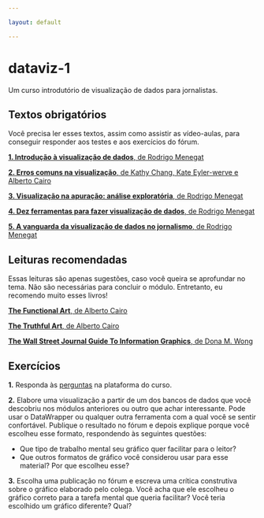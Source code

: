 ```yaml
---

layout: default

---
```


# dataviz-1
Um curso introdutório de visualização de dados para jornalistas.

## Textos obrigatórios

Você precisa ler esses textos, assim como assistir as vídeo-aulas, para conseguir responder aos testes e aos exercícios do fórum.

[**1. Introdução à visualização de dados**, de Rodrigo Menegat](https://rodrigomenegat.github.io/dataviz-1/introducao-visualizacao-de-dados/)

[**2. Erros comuns na visualização**, de Kathy Chang, Kate Eyler-werve e Alberto Cairo](https://rodrigomenegat.github.io/dataviz-1/erros-comuns)

[**3. Visualização na apuração: análise exploratória**, de Rodrigo Menegat](https://rodrigomenegat.github.io/dataviz-1/visualizacao-analise-exploratoria/)

[**4. Dez ferramentas para fazer visualização de dados**, de Rodrigo Menegat](https://rodrigomenegat.github.io/dataviz-1/dez-ferramentas)

[**5. A vanguarda da visualização de dados no jornalismo**, de Rodrigo Menegat](https://rodrigomenegat.github.io/dataviz-1/vanguarda-da-visualizacao-jornalistica)

## Leituras recomendadas

Essas leituras são apenas sugestões, caso você queira se aprofundar no tema. Não são necessárias para concluir o módulo. Entretanto, eu recomendo muito esses livros!

[**The Functional Art**, de Alberto Cairo](https://www.amazon.com/Functional-Art-introduction-information-visualization/dp/0321834739)

[**The Truthful Art**, de Alberto Cairo](https://www.amazon.com.br/Truthful-Art-Data-Charts-Communication/dp/0321934075)

[**The Wall Street Journal Guide To Information Graphics**, de Dona M. Wong](https://www.saraiva.com.br/the-wall-street-journal-guide-to-information-graphics-the-dos-and-donts-of-presenting-7989439.html)

<!-- 
## Tutoriais

[**Fazendo gráficos simples no Datawrapper**](#)

[**Fazendo gráficos doidos no Flourish**](#)
-->

## Exercícios

**1.** Responda às [perguntas](#) na plataforma do curso.

**2.** Elabore uma visualização a partir de um dos bancos de dados que você descobriu nos módulos anteriores ou outro que achar interessante. Pode usar o DataWrapper ou qualquer outra ferramenta com a qual você se sentir confortável. Publique o resultado no fórum e depois explique porque você escolheu esse formato, respondendo às seguintes questões: 

  - Que tipo de trabalho mental seu gráfico quer facilitar para o leitor?
  - Que outros formatos de gráfico você considerou usar para esse material? Por que escolheu esse?

**3.** Escolha uma publicação no fórum e escreva uma crítica construtiva sobre o gráfico elaborado pelo colega. Você acha que ele escolheu o gráfico correto para a tarefa mental que queria facilitar? Você teria escolhido um gráfico diferente? Qual?


